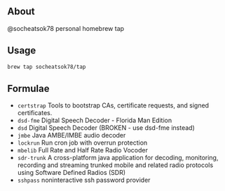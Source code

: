 ## About

@socheatsok78 personal homebrew tap

## Usage

```sh
brew tap socheatsok78/tap
```

## Formulae

- `certstrap` Tools to bootstrap CAs, certificate requests, and signed certificates.
- `dsd-fme` Digital Speech Decoder - Florida Man Edition
- `dsd` Digital Speech Decoder (BROKEN - use dsd-fme instead)
- `jmbe` Java AMBE/IMBE audio decoder
- `lockrun` Run cron job with overrun protection
- `mbelib` Full Rate and Half Rate Radio Vocoder
- `sdr-trunk` A cross-platform java application for decoding, monitoring, recording and streaming trunked mobile and related radio protocols using Software Defined Radios (SDR)
- `sshpass` noninteractive ssh password provider
